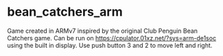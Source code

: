 # bean_catchers_arm
Game created in ARMv7 inspired by the original Club Penguin Bean Catchers game. Can be run on https://cpulator.01xz.net/?sys=arm-de1soc using the built in display. Use push button 3 and 2 to move left and right.

